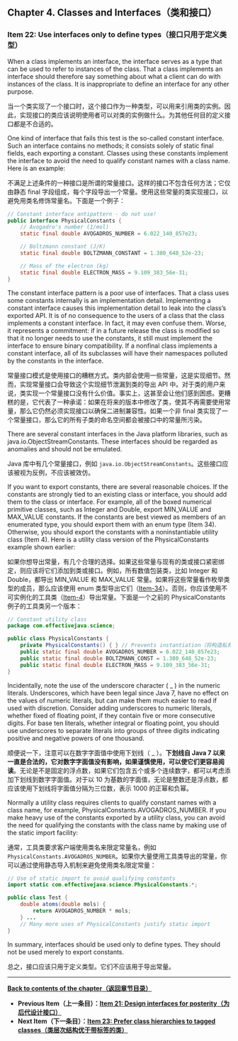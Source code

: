 ## Chapter 4. Classes and Interfaces（类和接口）

### Item 22: Use interfaces only to define types（接口只用于定义类型）

When a class implements an interface, the interface serves as a type that can be used to refer to instances of the class. That a class implements an interface should therefore say something about what a client can do with instances of the class. It is inappropriate to define an interface for any other purpose.

当一个类实现了一个接口时，这个接口作为一种类型，可以用来引用类的实例。因此，实现接口的类应该说明使用者可以对类的实例做什么。为其他任何目的定义接口都是不合适的。

One kind of interface that fails this test is the so-called constant interface. Such an interface contains no methods; it consists solely of static final fields, each exporting a constant. Classes using these constants implement the interface to avoid the need to qualify constant names with a class name. Here is an example:

不满足上述条件的一种接口是所谓的常量接口。这样的接口不包含任何方法；它仅由静态 final 字段组成，每个字段导出一个常量。使用这些常量的类实现接口，以避免用类名修饰常量名。下面是一个例子：

```java
// Constant interface antipattern - do not use!
public interface PhysicalConstants {
    // Avogadro's number (1/mol)
    static final double AVOGADROS_NUMBER = 6.022_140_857e23;

    // Boltzmann constant (J/K)
    static final double BOLTZMANN_CONSTANT = 1.380_648_52e-23;

    // Mass of the electron (kg)
    static final double ELECTRON_MASS = 9.109_383_56e-31;
}
```

The constant interface pattern is a poor use of interfaces. That a class uses some constants internally is an implementation detail. Implementing a constant interface causes this implementation detail to leak into the class’s exported API. It is of no consequence to the users of a class that the class implements a constant interface. In fact, it may even confuse them. Worse, it represents a commitment: if in a future release the class is modified so that it no longer needs to use the constants, it still must implement the interface to ensure binary compatibility. If a nonfinal class implements a constant interface, all of its subclasses will have their namespaces polluted by the constants in the interface.

常量接口模式是使用接口的糟糕方式。类内部会使用一些常量，这是实现细节。然而，实现常量接口会导致这个实现细节泄漏到类的导出 API 中。对于类的用户来说，类实现一个常量接口没有什么价值。事实上，这甚至会让他们感到困惑。更糟糕的是，它代表了一种承诺：如果在将来的版本中修改了类，使其不再需要使用常量，那么它仍然必须实现接口以确保二进制兼容性。如果一个非 final 类实现了一个常量接口，那么它的所有子类的命名空间都会被接口中的常量所污染。

There are several constant interfaces in the Java platform libraries, such as java.io.ObjectStreamConstants. These interfaces should be regarded as anomalies and should not be emulated.

Java 库中有几个常量接口，例如 `java.io.ObjectStreamConstants`。这些接口应该被视为反例，不应该被效仿。

If you want to export constants, there are several reasonable choices. If the constants are strongly tied to an existing class or interface, you should add them to the class or interface. For example, all of the boxed numerical primitive classes, such as Integer and Double, export MIN_VALUE and MAX_VALUE constants. If the constants are best viewed as members of an enumerated type, you should export them with an enum type (Item 34). Otherwise, you should export the constants with a noninstantiable utility class (Item 4). Here is a utility class version of the PhysicalConstants example shown earlier:

如果你想导出常量，有几个合理的选择。如果这些常量与现有的类或接口紧密绑定，则应该将它们添加到类或接口。例如，所有数值包装类，比如 Integer 和 Double，都导出 MIN_VALUE 和 MAX_VALUE 常量。如果将这些常量看作枚举类型的成员，那么应该使用 enum 类型导出它们（[Item-34](/Chapter-6/Chapter-6-Item-34-Use-enums-instead-of-int-constants.md)）。否则，你应该使用不可实例化的工具类（[Item-4](/Chapter-2/Chapter-2-Item-4-Enforce-noninstantiability-with-a-private-constructor.md)）导出常量。下面是一个之前的 PhysicalConstants 例子的工具类另一个版本：

```java
// Constant utility class
package com.effectivejava.science;

public class PhysicalConstants {
    private PhysicalConstants() { } // Prevents instantiation（将构造私有，阻止实例化）
    public static final double AVOGADROS_NUMBER = 6.022_140_857e23;
    public static final double BOLTZMANN_CONST = 1.380_648_52e-23;
    public static final double ELECTRON_MASS = 9.109_383_56e-31;
}
```

Incidentally, note the use of the underscore character ( _ ) in the numeric literals. Underscores, which have been legal since Java 7, have no effect on the values of numeric literals, but can make them much easier to read if used with discretion. Consider adding underscores to numeric literals, whether fixed of floating point, if they contain five or more consecutive digits. For base ten literals, whether integral or floating point, you should use underscores to separate literals into groups of three digits indicating positive and negative powers of one thousand.

顺便说一下，注意可以在数字字面值中使用下划线（ _ ）。**下划线自 Java 7 以来一直是合法的，它对数字字面值没有影响，如果谨慎使用，可以使它们更容易阅读**。无论是不是固定的浮点数，如果它们包含五个或多个连续数字，都可以考虑添加下划线到数字字面值。对于以 10 为基数的字面值，无论是整数还是浮点数，都应该使用下划线将字面值分隔为三位数，表示 1000 的正幂和负幂。

Normally a utility class requires clients to qualify constant names with a class name, for example, PhysicalConstants.AVOGADROS_NUMBER. If you make heavy use of the constants exported by a utility class, you can avoid the need for qualifying the constants with the class name by making use of the static import facility:

通常，工具类要求客户端使用类名来限定常量名，例如 `PhysicalConstants.AVOGADROS_NUMBER`。如果你大量使用工具类导出的常量，你可以通过使用静态导入机制来避免使用类名限定常量：

```java
// Use of static import to avoid qualifying constants
import static com.effectivejava.science.PhysicalConstants.*;

public class Test {
    double atoms(double mols) {
        return AVOGADROS_NUMBER * mols;
    } ...
    // Many more uses of PhysicalConstants justify static import
}
```

In summary, interfaces should be used only to define types. They should not be used merely to export constants.

总之，接口应该只用于定义类型。它们不应该用于导出常量。

---

**[Back to contents of the chapter（返回章节目录）](/Chapter-4/Chapter-4-Introduction.md)**

- **Previous Item（上一条目）：[Item 21: Design interfaces for posterity（为后代设计接口）](/Chapter-4/Chapter-4-Item-21-Design-interfaces-for-posterity.md)**
- **Next Item（下一条目）：[Item 23: Prefer class hierarchies to tagged classes（类层次结构优于带标签的类）](/Chapter-4/Chapter-4-Item-23-Prefer-class-hierarchies-to-tagged-classes.md)**
